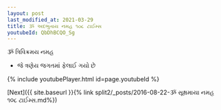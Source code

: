 ```yaml
---
layout: post
last_modified_at: 2021-03-29
title: ૐ અદભુતાય નમહ ૧૦૮ ટાઈમ્સ
youtubeId: QbDhBCQO_Sg
---
```

 
 
 ૐ ત્રિવિક્રમય નમહ  
 
 -  જે ત્રણેય જગતમાં ફેલાઈ ગયો છે 
 
  
 
  
 
 
 
 
 
 


{% include youtubePlayer.html id=page.youtubeId %}
 
[Next]({{ site.baseurl }}{% link  split2/_posts/2016-08-22-ૐ સૂક્ષમાયા નમહ ૧૦૮ ટાઈમ્સ.md%})
 
